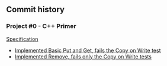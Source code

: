 ## Commit history

### Project #0 - C++ Primer
[Specification](https://15445.courses.cs.cmu.edu/spring2023/project0/)

- [Implemented Basic Put and Get, fails the Copy on Write test](https://github.com/NJrslv/bustub/commit/4b0b4d810634abdcd777bace9bec8588f7c86cd7)
- [Implemented Remove, fails only the Copy on Write tests](https://github.com/cmu-db/bustub/commit/e7db49b00994d79206fa1f62f11032c5de70bed9)

